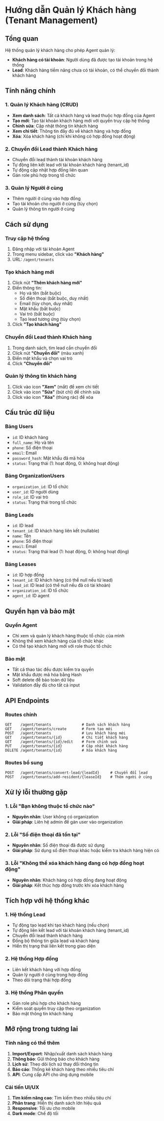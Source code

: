 # Hướng dẫn Quản lý Khách hàng (Tenant Management)

## Tổng quan

Hệ thống quản lý khách hàng cho phép Agent quản lý:
- **Khách hàng có tài khoản**: Người dùng đã được tạo tài khoản trong hệ thống
- **Lead**: Khách hàng tiềm năng chưa có tài khoản, có thể chuyển đổi thành khách hàng

## Tính năng chính

### 1. Quản lý Khách hàng (CRUD)
- **Xem danh sách**: Tất cả khách hàng và lead thuộc hợp đồng của Agent
- **Tạo mới**: Tạo tài khoản khách hàng mới với quyền truy cập hệ thống
- **Chỉnh sửa**: Cập nhật thông tin khách hàng
- **Xem chi tiết**: Thông tin đầy đủ về khách hàng và hợp đồng
- **Xóa**: Xóa khách hàng (chỉ khi không có hợp đồng hoạt động)

### 2. Chuyển đổi Lead thành Khách hàng
- Chuyển đổi lead thành tài khoản khách hàng
- Tự động liên kết lead với tài khoản khách hàng (tenant_id)
- Tự động cập nhật hợp đồng liên quan
- Gán role phù hợp trong tổ chức

### 3. Quản lý Người ở cùng
- Thêm người ở cùng vào hợp đồng
- Tạo tài khoản cho người ở cùng (tùy chọn)
- Quản lý thông tin người ở cùng

## Cách sử dụng

### Truy cập hệ thống
1. Đăng nhập với tài khoản Agent
2. Trong menu sidebar, click vào **"Khách hàng"**
3. URL: `/agent/tenants`

### Tạo khách hàng mới
1. Click nút **"Thêm khách hàng mới"**
2. Điền thông tin:
   - Họ và tên (bắt buộc)
   - Số điện thoại (bắt buộc, duy nhất)
   - Email (tùy chọn, duy nhất)
   - Mật khẩu (bắt buộc)
   - Vai trò (bắt buộc)
   - Tạo lead tương ứng (tùy chọn)
3. Click **"Tạo khách hàng"**

### Chuyển đổi Lead thành Khách hàng
1. Trong danh sách, tìm lead cần chuyển đổi
2. Click nút **"Chuyển đổi"** (màu xanh)
3. Điền mật khẩu và chọn vai trò
4. Click **"Chuyển đổi"**

### Quản lý thông tin khách hàng
1. Click vào icon **"Xem"** (mắt) để xem chi tiết
2. Click vào icon **"Sửa"** (bút chì) để chỉnh sửa
3. Click vào icon **"Xóa"** (thùng rác) để xóa

## Cấu trúc dữ liệu

### Bảng Users
- `id`: ID khách hàng
- `full_name`: Họ và tên
- `phone`: Số điện thoại
- `email`: Email
- `password_hash`: Mật khẩu đã mã hóa
- `status`: Trạng thái (1: hoạt động, 0: không hoạt động)

### Bảng OrganizationUsers
- `organization_id`: ID tổ chức
- `user_id`: ID người dùng
- `role_id`: ID vai trò
- `status`: Trạng thái trong tổ chức

### Bảng Leads
- `id`: ID lead
- `tenant_id`: ID khách hàng liên kết (nullable)
- `name`: Tên
- `phone`: Số điện thoại
- `email`: Email
- `status`: Trạng thái lead (1: hoạt động, 0: không hoạt động)

### Bảng Leases
- `id`: ID hợp đồng
- `tenant_id`: ID khách hàng (có thể null nếu từ lead)
- `lead_id`: ID lead (có thể null nếu đã có tài khoản)
- `organization_id`: ID tổ chức
- `agent_id`: ID agent

## Quyền hạn và bảo mật

### Quyền Agent
- Chỉ xem và quản lý khách hàng thuộc tổ chức của mình
- Không thể xem khách hàng của tổ chức khác
- Có thể tạo khách hàng mới với role thuộc tổ chức

### Bảo mật
- Tất cả thao tác đều được kiểm tra quyền
- Mật khẩu được mã hóa bằng Hash
- Soft delete để bảo toàn dữ liệu
- Validation đầy đủ cho tất cả input

## API Endpoints

### Routes chính
```
GET    /agent/tenants              # Danh sách khách hàng
GET    /agent/tenants/create       # Form tạo mới
POST   /agent/tenants              # Lưu khách hàng mới
GET    /agent/tenants/{id}         # Chi tiết khách hàng
GET    /agent/tenants/{id}/edit    # Form chỉnh sửa
PUT    /agent/tenants/{id}         # Cập nhật khách hàng
DELETE /agent/tenants/{id}         # Xóa khách hàng
```

### Routes bổ sung
```
POST   /agent/tenants/convert-lead/{leadId}     # Chuyển đổi lead
POST   /agent/tenants/add-resident/{leaseId}    # Thêm người ở cùng
```

## Xử lý lỗi thường gặp

### 1. Lỗi "Bạn không thuộc tổ chức nào"
- **Nguyên nhân**: User không có organization
- **Giải pháp**: Liên hệ admin để gán user vào organization

### 2. Lỗi "Số điện thoại đã tồn tại"
- **Nguyên nhân**: Số điện thoại đã được sử dụng
- **Giải pháp**: Sử dụng số điện thoại khác hoặc kiểm tra khách hàng hiện có

### 3. Lỗi "Không thể xóa khách hàng đang có hợp đồng hoạt động"
- **Nguyên nhân**: Khách hàng có hợp đồng đang hoạt động
- **Giải pháp**: Kết thúc hợp đồng trước khi xóa khách hàng

## Tích hợp với hệ thống khác

### 1. Hệ thống Lead
- Tự động tạo lead khi tạo khách hàng (nếu chọn)
- Tự động liên kết lead với tài khoản khách hàng (tenant_id)
- Chuyển đổi lead thành khách hàng
- Đồng bộ thông tin giữa lead và khách hàng
- Hiển thị trạng thái liên kết trong giao diện

### 2. Hệ thống Hợp đồng
- Liên kết khách hàng với hợp đồng
- Quản lý người ở cùng trong hợp đồng
- Theo dõi trạng thái hợp đồng

### 3. Hệ thống Phân quyền
- Gán role phù hợp cho khách hàng
- Kiểm soát quyền truy cập theo organization
- Bảo mật thông tin khách hàng

## Mở rộng trong tương lai

### Tính năng có thể thêm
1. **Import/Export**: Nhập/xuất danh sách khách hàng
2. **Thông báo**: Gửi thông báo cho khách hàng
3. **Lịch sử**: Theo dõi lịch sử thay đổi thông tin
4. **Báo cáo**: Thống kê khách hàng theo nhiều tiêu chí
5. **API**: Cung cấp API cho ứng dụng mobile

### Cải tiến UI/UX
1. **Tìm kiếm nâng cao**: Tìm kiếm theo nhiều tiêu chí
2. **Phân trang**: Hiển thị danh sách lớn hiệu quả
3. **Responsive**: Tối ưu cho mobile
4. **Dark mode**: Chế độ tối
